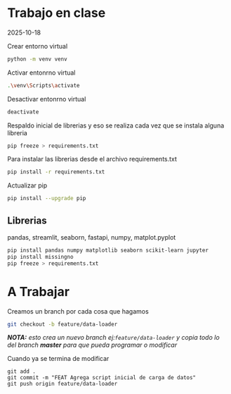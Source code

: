 
# Trabajo en clase
2025-10-18

Crear entorno virtual
```bash
python -m venv venv
```
Activar entonrno virtual
```bash
.\venv\Scripts\activate
```
Desactivar entonrno virtual
```bash
deactivate
```
Respaldo inicial de librerias y eso se realiza cada vez que se instala alguna libreria
```bash
pip freeze > requirements.txt
```
Para instalar las librerias desde el archivo requirements.txt
```bash
pip install -r requirements.txt
```
Actualizar pip
```bash
pip install --upgrade pip
```
## Librerias  
pandas, streamlit, seaborn, fastapi, numpy, matplot.pyplot
```bash
pip install pandas numpy matplotlib seaborn scikit-learn jupyter
pip install missingno
pip freeze > requirements.txt
```
# A Trabajar
Creamos un branch por cada cosa que hagamos
```bash
git checkout -b feature/data-loader
```
***NOTA:** esto crea un nuevo branch ej:`feature/data-loader` y copia todo lo del branch **master** para que pueda programar o modificar* 

Cuando ya se termina de modificar
```
git add .
git commit -m "FEAT Agrega script inicial de carga de datos"
git push origin feature/data-loader 

```
